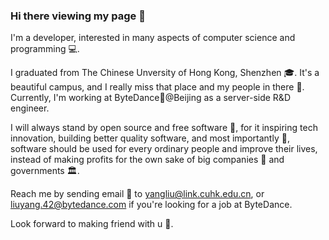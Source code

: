 ### Hi there viewing my page 👋

<!--
**L-kcirtaP/L-kcirtap** is a ✨ _special_ ✨ repository because its `README.md` (this file) appears on your GitHub profile.

Here are some ideas to get you started:

- 🔭 I’m currently working on ...
- 🌱 I’m currently learning ...
- 👯 I’m looking to collaborate on ...
- 🤔 I’m looking for help with ...
- 💬 Ask me about ...
- 📫 How to reach me: ...
- 😄 Pronouns: ...
- ⚡ Fun fact: ...
-->
I'm a developer, interested in many aspects of computer science and programming 💻.

I graduated from The Chinese Unversity of Hong Kong, Shenzhen 🎓. It's a beautiful campus, and I really miss that place and my people in there 💜. Currently, I'm working at ByteDance💃@Beijing as a server-side R&D engineer.

I will always stand by open source and free software 🦉, for it inspiring tech innovation, building better quality software, and most importantly 🤔, software should be used for every ordinary people and improve their lives, instead of making profits for the own sake of big companies 🏦 and governments 🏛.

Reach me by sending email 📧 to yangliu@link.cuhk.edu.cn, or liuyang.42@bytedance.com if you're looking for a job at ByteDance.

Look forward to making friend with u 👯.
